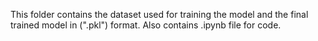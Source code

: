 This folder contains the dataset used for training the model and the final trained model in (".pkl") format.
Also contains .ipynb file for code.
